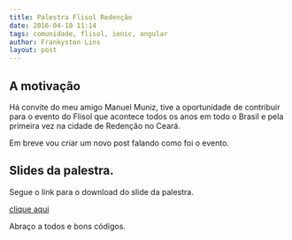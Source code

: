 ```yaml
---
title: Palestra Flisol Redenção
date: 2016-04-10 11:14
tags: comunidade, flisol, ionic, angular
author: Frankyston Lins
layout: post
---
```


## A motivação

Há convite do meu amigo Manuel Muniz, tive a oportunidade de contribuir para o evento do Flisol que acontece todos os anos em todo o Brasil e pela primeira vez na cidade de Redenção no Ceará.

Em breve vou criar um novo post falando como foi o evento.

## Slides da palestra.

Segue o link para o download do slide da palestra.

[clique aqui](/pdf/palestra-app-hibrido.pdf)

Abraço a todos e bons códigos.
